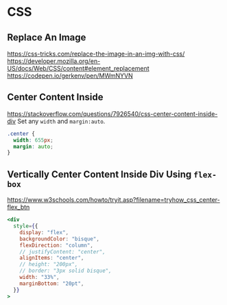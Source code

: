 # CSS

## Replace An Image
https://css-tricks.com/replace-the-image-in-an-img-with-css/
https://developer.mozilla.org/en-US/docs/Web/CSS/content#element_replacement
https://codepen.io/gerkenv/pen/MWmNYVN

## Center Content Inside <div>
https://stackoverflow.com/questions/7926540/css-center-content-inside-div
Set any `width` and `margin:auto`.
```css
.center {
  width: 655px;
  margin: auto;
}
```

## Vertically Center Content Inside Div Using `flex-box`
https://www.w3schools.com/howto/tryit.asp?filename=tryhow_css_center-flex_btn
```jsx
<div
  style={{
    display: "flex",
    backgroundColor: "bisque",
    flexDirection: "column",
    // justifyContent: "center",
    alignItems: "center",
    // height: "200px",
    // border: "3px solid bisque",
    width: "33%",
    marginBottom: "20pt",
  }}
>
```
